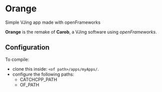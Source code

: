 # Orange
Simple VJing app made with openFrameworks

**Orange** is the remake of **Carob**, a VJing software using *openFrameworks*.

## Configuration

To compile:
 - clone this inside: `<of path>/apps/myApps/`.
 - configure the following paths:
   - CATCHCPP_PATH
   - OF_PATH 
